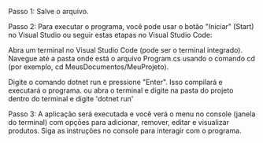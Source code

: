 Passo 1: Salve o arquivo.

Passo 2: Para executar o programa, você pode usar o botão "Iniciar" (Start) no Visual Studio ou seguir estas etapas no Visual Studio Code:

Abra um terminal no Visual Studio Code (pode ser o terminal integrado).
Navegue até a pasta onde está o arquivo Program.cs usando o comando cd (por exemplo, cd MeusDocumentos/MeuProjeto).

Digite o comando dotnet run e pressione "Enter". Isso compilará e executará o programa.
ou abra o terminal e digite na pasta do projeto dentro do terminal e digite 'dotnet run'

Passo 3: A aplicação será executada e você verá o menu no console (janela do terminal) com opções para adicionar, remover, editar e visualizar produtos. Siga as instruções no console para interagir com o programa.

